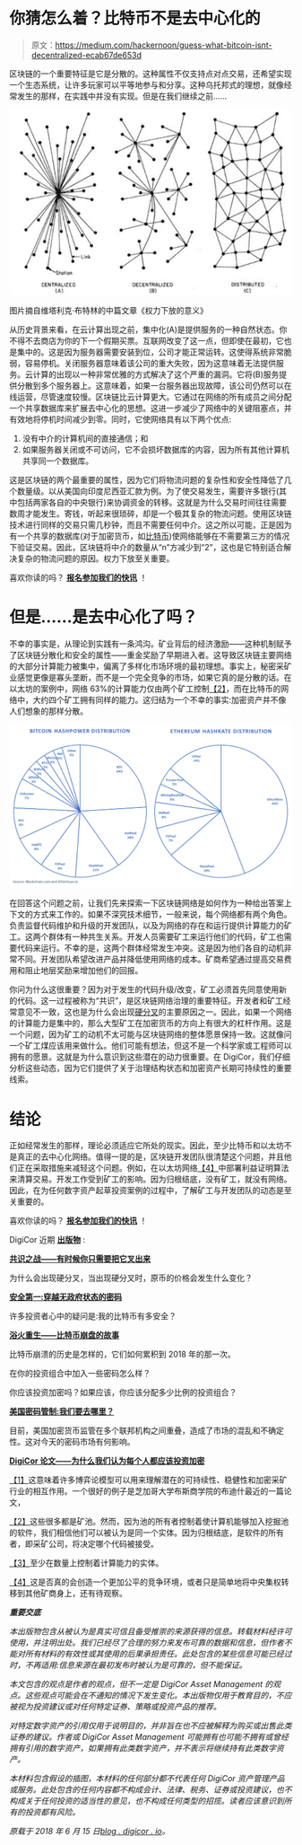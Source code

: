 # 你猜怎么着？比特币不是去中心化的

> 原文：<https://medium.com/hackernoon/guess-what-bitcoin-isnt-decentralized-ecab67de653d>

区块链的一个重要特征是它是分散的。这种属性不仅支持点对点交易，还希望实现一个生态系统，让许多玩家可以平等地参与和分享。这种乌托邦式的理想，就像经常发生的那样，在实践中并没有实现。但是在我们继续之前……

![](img/3fc172da03e5a2d20dbe4087844b9359.png)

图片摘自维塔利克·布特林的中篇文章《权力下放的意义》

从历史背景来看，在云计算出现之前，集中化(A)是提供服务的一种自然状态。你不得不去商店为你的下一个假期买票。互联网改变了这一点，但即使在最初，它也是集中的。这是因为服务器需要安装到位，公司才能正常运转。这使得系统非常脆弱，容易停机。关闭服务器意味着该公司的重大失败，因为这意味着无法提供服务。云计算的出现以一种非常优雅的方式解决了这个严重的漏洞。它将(B)服务提供分散到多个服务器上。这意味着，如果一台服务器出现故障，该公司仍然可以在线运营，尽管速度较慢。区块链比云计算更大。它通过在网络的所有成员之间分配一个共享数据库来扩展去中心化的思想。这进一步减少了网络中的关键阻塞点，并有效地将停机时间减少到零。同时，它使网络具有以下两个优点:

1.  没有中介的计算机间的直接通信；和
2.  如果服务器关闭或不可访问，它不会损坏数据库的内容，因为所有其他计算机共享同一个数据库。

这是区块链的两个最重要的属性，因为它们将物流问题的复杂性和安全性降低了几个数量级。以从美国向印度尼西亚汇款为例。为了使交易发生，需要许多银行(其中包括两家各自的中央银行)来协调资金的转移。这就是为什么交易时间往往需要数周才能发生。寄钱，听起来很琐碎，却是一个极其复杂的物流问题。使用区块链技术进行同样的交易只需几秒钟，而且不需要任何中介。这之所以可能，正是因为有一个共享的数据库(对于加密货币，如[比特币](https://hackernoon.com/tagged/bitcoin))使网络能够在不需要第三方的情况下验证交易。因此，区块链将中介的数量从“n”方减少到“2”，这也是它特别适合解决复杂的物流问题的原因。权力下放至关重要。

喜欢你读的吗？ [**报名参加我们的快讯**](https://digicor.io/pages/newsletter) ！

# 但是……是去中心化了吗？

不幸的事实是，从理论到实践有一条鸿沟。矿业背后的经济激励——这种机制赋予了区块链分散化和安全的属性——重金奖励了早期进入者。这导致区块链主要网络的大部分计算能力被集中，偏离了多样化市场环境的最初理想。事实上，秘密采矿业感觉更像是寡头垄断，而不是一个完全竞争的市场，如果它真的是分散的话。在以太坊的案例中，网络 63%的计算能力仅由两个矿工控制[【2】](https://blog.digicor.io/the-miners-dilemma/#_ftn2)，而在比特币的网络中，大约四个矿工拥有同样的能力。这归结为一个不幸的事实:加密资产并不像人们想象的那样分散。

![](img/a3b21ac8754092272c1106da7c3600ad.png)

在回答这个问题之前，让我们先来探索一下区块链网络是如何作为一种给出答案上下文的方式来工作的。如果不深究技术细节，一般来说，每个网络都有两个角色。负责监督代码维护和升级的开发团队，以及为网络的存在和运行提供计算能力的矿工。这两个群体有一种共生关系。开发人员需要矿工来运行他们的代码，矿工也需要代码来运行。不幸的是，这两个群体经常发生冲突。这是因为他们各自的动机非常不同。开发团队希望改进产品并降低使用网络的成本。矿商希望通过提高交易费用和阻止地层奖励来增加他们的回报。

你问为什么这很重要？因为对于发生的代码升级/改变，矿工必须首先同意使用新的代码。这一过程被称为“共识”，是区块链网络治理的重要特征。开发者和矿工经常意见不一致，这也是为什么会出现[硬分叉](https://blog.digicor.io/the-battle-of-consensus-a-tale-of-bitcoin-forks/)的主要原因之一。因此，如果一个网络的计算能力是集中的，那么大型矿工在加密货币的方向上有很大的杠杆作用。这是一个问题，因为矿工的动机不太可能与区块链网络的整体愿景保持一致。这就像问一个矿工煤应该用来做什么。他们可能有想法，但这不是一个科学家或工程师可以拥有的愿景。这就是为什么意识到这些潜在的动力很重要。在 DigiCor，我们仔细分析这些动态，因为它们提供了关于治理结构状态和加密资产长期可持续性的重要线索。

# 结论

正如经常发生的那样，理论必须适应它所处的现实。因此，至少比特币和以太坊不是真正的去中心化网络。值得一提的是，区块链开发团队很清楚这个问题，并且他们正在采取措施来减轻这个问题。例如，在以太坊网络[【4】](https://blog.digicor.io/the-miners-dilemma/#_ftn4)中部署利益证明算法来清算交易。开发工作受到矿工的影响。因为归根结底，没有矿工，就没有网络。因此，在为任何数字资产起草投资案例的过程中，了解矿工与开发团队的动态是至关重要的。

喜欢你读的吗？ [**报名参加我们的快讯**](https://digicor.io/pages/newsletter) ！

DigiCor 近期 [**出版物**](https://blog.digicor.io/category/publications/) :

[**共识之战——有时候你只需要把它叉出来**](https://blog.digicor.io/the-battle-of-consensus-a-tale-of-bitcoin-forks/)

为什么会出现硬分叉，当出现硬分叉时，原币的价格会发生什么变化？

[**安全第一:穿越无政府状态的密码**](https://blog.digicor.io/how-to-keep-your-crypto-safe-in-the-wild-west-crypto-world/)

许多投资者心中的疑问是:我的比特币有多安全？

[**浴火重生——比特币崩盘的故事**](https://blog.digicor.io/rising-from-the-ashes-a-tale-of-bitcoin-crashes/)

比特币崩溃的历史是怎样的，它们如何累积到 2018 年的那一次。

在你的投资组合中加入一些密码怎么样？

你应该投资加密吗？如果应该，你应该分配多少比例的投资组合？

[**美国密码管制:我们要去哪里？**](https://blog.digicor.io/u-s-crypto-regulation-where-are-we-going/)

目前，美国加密货币监管在多个联邦机构之间重叠，造成了市场的混乱和不确定性。这对今天的密码市场有何影响。

[**DigiCor 论文——为什么我们认为每个人都应该投资加密**](https://blog.digicor.io/the-digicor-thesis/)

[【1】](https://blog.digicor.io/the-miners-dilemma/#_ftnref1)这意味着许多博弈论模型可以用来理解潜在的可持续性、稳健性和加密采矿行业的相互作用。一个很好的例子是芝加哥大学布斯商学院的布迪什最近的一篇论文，

[【2】](https://blog.digicor.io/the-miners-dilemma/#_ftnref2)这些很多都是矿池。然而，因为池的所有者控制着使计算机能够加入挖掘池的软件，我们相信他们可以被认为是同一个实体。因为归根结底，是软件的所有者，即采矿公司，将决定哪个代码被接受。

[【3】](https://blog.digicor.io/the-miners-dilemma/#_ftnref3)至少在数量上控制着计算能力的实体。

[【4】](https://blog.digicor.io/the-miners-dilemma/#_ftnref4)这是否真的会创造一个更加公平的竞争环境，或者只是简单地将中央集权转移到其他矿商身上，还有待观察。

***重要交底***

*本出版物包含从被认为是真实可信且备受推崇的来源获得的信息。转载材料经许可使用，并注明出处。我们已经尽了合理的努力来发布可靠的数据和信息，但作者不能对所有材料的有效性或其使用的后果承担责任。此处包含的某些信息可能已经过时，不再适用:信息来源在最初发布时被认为是可靠的，但不能保证。*

*本文包含的观点是作者的观点，但不一定是 DigiCor Asset Management 的观点。这些观点可能会在不通知的情况下发生变化。本出版物仅用于教育目的，不应被视为投资建议或对任何特定证券、策略或投资产品的推荐。*

*对特定数字资产的引用仅用于说明目的，并非旨在也不应被解释为购买或出售此类证券的建议。作者或 DigiCor Asset Management 可能拥有也可能不拥有或曾经拥有引用的数字资产，如果拥有此类数字资产，并不表示将继续持有此类数字资产。*

*本材料包含假设的插图，本材料的任何部分都不代表任何 DigiCor 资产管理产品或服务。此处包含的任何内容都不构成会计、法律、税务、证券或投资建议，也不构成关于任何投资的适当性的意见，也不构成任何类型的招揽。读者应该意识到所有的投资都有风险。*

*原载于 2018 年 6 月 15 日*[*blog . digicor . io*](https://blog.digicor.io/the-miners-dilemma/)*。*
